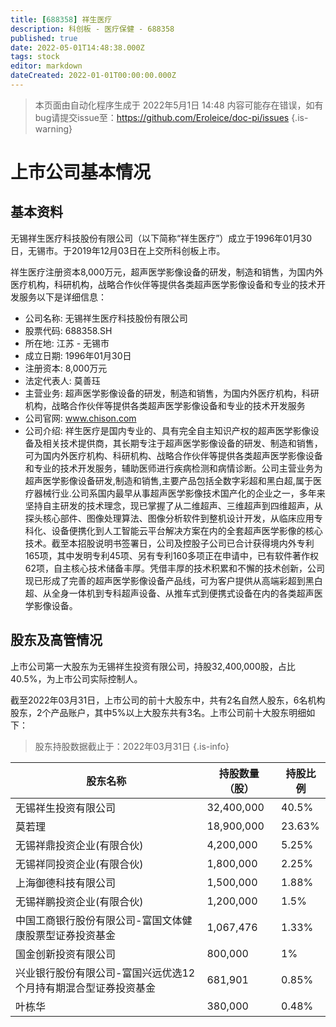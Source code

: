 ```yaml
---
title: [688358] 祥生医疗
description: 科创板 - 医疗保健 - 688358
published: true
date: 2022-05-01T14:48:38.000Z
tags: stock
editor: markdown
dateCreated: 2022-01-01T00:00:00.000Z
---
```


> 本页面由自动化程序生成于 2022年5月1日 14:48
> 内容可能存在错误，如有bug请提交issue至：https://github.com/Eroleice/doc-pi/issues
{.is-warning}

# 上市公司基本情况

## 基本资料

无锡祥生医疗科技股份有限公司（以下简称“祥生医疗”）成立于1996年01月30日，无锡市。于2019年12月03日在上交所科创板上市。

祥生医疗注册资本8,000万元，超声医学影像设备的研发，制造和销售，为国内外医疗机构，科研机构，战略合作伙伴等提供各类超声医学影像设备和专业的技术开发服务以下是详细信息：

- 公司名称: 无锡祥生医疗科技股份有限公司
- 股票代码: 688358.SH
- 所在地: 江苏 - 无锡市
- 成立日期: 1996年01月30日
- 注册资本: 8,000万元
- 法定代表人: 莫善珏
- 主营业务: 超声医学影像设备的研发，制造和销售，为国内外医疗机构，科研机构，战略合作伙伴等提供各类超声医学影像设备和专业的技术开发服务
- 公司官网: www.chison.com
- 公司介绍: 祥生医疗是国内专业的、具有完全自主知识产权的超声医学影像设备及相关技术提供商，其长期专注于超声医学影像设备的研发、制造和销售，可为国内外医疗机构、科研机构、战略合作伙伴等提供各类超声医学影像设备和专业的技术开发服务，辅助医师进行疾病检测和病情诊断。公司主营业务为超声医学影像设备研发,制造和销售,主要产品包括全数字彩超和黑白超,属于医疗器械行业.公司系国内最早从事超声医学影像技术国产化的企业之一，多年来坚持自主研发的技术理念，现已掌握了从二维超声、三维超声到四维超声，从探头核心部件、图像处理算法、图像分析软件到整机设计开发，从临床应用专科化、设备便携化到人工智能云平台解决方案在内的全套超声医学影像的核心技术。截至本招股说明书签署日，公司及控股子公司已合计获得境内外专利165项，其中发明专利45项、另有专利160多项正在申请中，已有软件著作权62项，自主核心技术储备丰厚。凭借丰厚的技术积累和不懈的技术创新，公司现已形成了完善的超声医学影像设备产品线，可为客户提供从高端彩超到黑白超、从全身一体机到专科超声设备、从推车式到便携式设备在内的各类超声医学影像设备。


## 股东及高管情况

上市公司第一大股东为无锡祥生投资有限公司，持股32,400,000股，占比40.5%，为上市公司实际控制人。

截至2022年03月31日，上市公司的前十大股东中，共有2名自然人股东，6名机构股东，2个产品账户，其中5%以上大股东共有3名。上市公司前十大股东明细如下：

> 股东持股数据截止于：2022年03月31日
{.is-info}

| 股东名称 | 持股数量（股） | 持股比例 |
| --- | --- | --- |
| 无锡祥生投资有限公司 | 32,400,000 | 40.5% |
| 莫若理 | 18,900,000 | 23.63% |
| 无锡祥鼎投资企业(有限合伙) | 4,200,000 | 5.25% |
| 无锡祥同投资企业(有限合伙) | 1,800,000 | 2.25% |
| 上海御德科技有限公司 | 1,500,000 | 1.88% |
| 无锡祥鹏投资企业(有限合伙) | 1,200,000 | 1.5% |
| 中国工商银行股份有限公司-富国文体健康股票型证券投资基金 | 1,067,476 | 1.33% |
| 国金创新投资有限公司 | 800,000 | 1% |
| 兴业银行股份有限公司-富国兴远优选12个月持有期混合型证券投资基金 | 681,901 | 0.85% |
| 叶栋华 | 380,000 | 0.48% |





